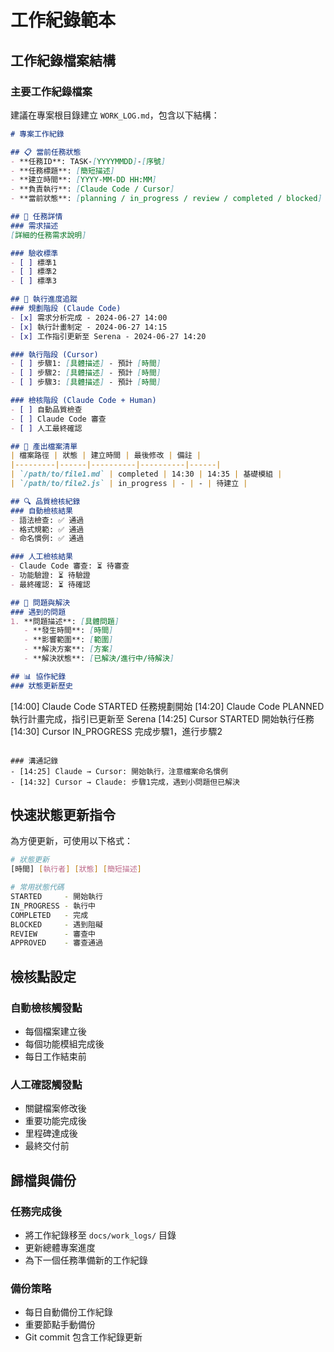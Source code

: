 # 工作紀錄範本

## 工作紀錄檔案結構

### 主要工作紀錄檔案
建議在專案根目錄建立 `WORK_LOG.md`，包含以下結構：

```markdown
# 專案工作紀錄

## 📋 當前任務狀態
- **任務ID**: TASK-[YYYYMMDD]-[序號]
- **任務標題**: [簡短描述]
- **建立時間**: [YYYY-MM-DD HH:MM]
- **負責執行**: [Claude Code / Cursor]
- **當前狀態**: [planning / in_progress / review / completed / blocked]

## 🎯 任務詳情
### 需求描述
[詳細的任務需求說明]

### 驗收標準
- [ ] 標準1
- [ ] 標準2
- [ ] 標準3

## 📝 執行進度追蹤
### 規劃階段 (Claude Code)
- [x] 需求分析完成 - 2024-06-27 14:00
- [x] 執行計畫制定 - 2024-06-27 14:15
- [x] 工作指引更新至 Serena - 2024-06-27 14:20

### 執行階段 (Cursor)
- [ ] 步驟1: [具體描述] - 預計 [時間]
- [ ] 步驟2: [具體描述] - 預計 [時間]
- [ ] 步驟3: [具體描述] - 預計 [時間]

### 檢核階段 (Claude Code + Human)
- [ ] 自動品質檢查
- [ ] Claude Code 審查
- [ ] 人工最終確認

## 📁 產出檔案清單
| 檔案路徑 | 狀態 | 建立時間 | 最後修改 | 備註 |
|---------|------|----------|----------|------|
| `/path/to/file1.md` | completed | 14:30 | 14:35 | 基礎模組 |
| `/path/to/file2.js` | in_progress | - | - | 待建立 |

## 🔍 品質檢核紀錄
### 自動檢核結果
- 語法檢查: ✅ 通過
- 格式規範: ✅ 通過
- 命名慣例: ✅ 通過

### 人工檢核結果
- Claude Code 審查: ⏳ 待審查
- 功能驗證: ⏳ 待驗證
- 最終確認: ⏳ 待確認

## 🚧 問題與解決
### 遇到的問題
1. **問題描述**: [具體問題]
   - **發生時間**: [時間]
   - **影響範圍**: [範圍]
   - **解決方案**: [方案]
   - **解決狀態**: [已解決/進行中/待解決]

## 📊 協作紀錄
### 狀態更新歷史
```
[14:00] Claude Code STARTED 任務規劃開始
[14:20] Claude Code PLANNED 執行計畫完成，指引已更新至 Serena
[14:25] Cursor STARTED 開始執行任務
[14:30] Cursor IN_PROGRESS 完成步驟1，進行步驟2
```

### 溝通記錄
- [14:25] Claude → Cursor: 開始執行，注意檔案命名慣例
- [14:32] Cursor → Claude: 步驟1完成，遇到小問題但已解決
```

## 快速狀態更新指令
為方便更新，可使用以下格式：

```bash
# 狀態更新
[時間] [執行者] [狀態] [簡短描述]

# 常用狀態代碼
STARTED     - 開始執行
IN_PROGRESS - 執行中
COMPLETED   - 完成
BLOCKED     - 遇到阻礙
REVIEW      - 審查中
APPROVED    - 審查通過
```

## 檢核點設定
### 自動檢核觸發點
- 每個檔案建立後
- 每個功能模組完成後
- 每日工作結束前

### 人工確認觸發點
- 關鍵檔案修改後
- 重要功能完成後
- 里程碑達成後
- 最終交付前

## 歸檔與備份
### 任務完成後
- 將工作紀錄移至 `docs/work_logs/` 目錄
- 更新總體專案進度
- 為下一個任務準備新的工作紀錄

### 備份策略
- 每日自動備份工作紀錄
- 重要節點手動備份
- Git commit 包含工作紀錄更新
